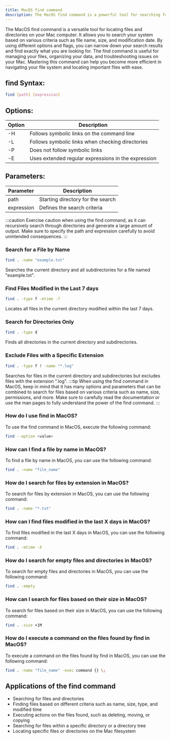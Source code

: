 ```yaml
---
title: MacOS find command
description: The MacOS find command is a powerful tool for searching for files and directories on your Mac computer. Learn how to use this command efficiently to locate specific items on your system.
---
```


The MacOS find command is a versatile tool for locating files and directories on your Mac computer. It allows you to search your system based on various criteria such as file name, size, and modification date. By using different options and flags, you can narrow down your search results and find exactly what you are looking for. The find command is useful for managing your files, organizing your data, and troubleshooting issues on your Mac. Mastering this command can help you become more efficient in navigating your file system and locating important files with ease.

## find Syntax:
```bash
find [path] [expression]
```
## Options:

| Option | Description                               |
|--------|-------------------------------------------|
| -H     | Follows symbolic links on the command line|
| -L     | Follows symbolic links when checking directories  |
| -P     | Does not follow symbolic links              |
| -E     | Uses extended regular expressions in the expression |

## Parameters:

| Parameter | Description                         |
|-----------|-------------------------------------|
| path      | Starting directory for the search    |
| expression| Defines the search criteria          |

:::caution
Exercise caution when using the find command, as it can recursively search through directories and generate a large amount of output. Make sure to specify the path and expression carefully to avoid unintended consequences.
:::
### Search for a File by Name
```bash
find . -name "example.txt"
```
Searches the current directory and all subdirectories for a file named "example.txt".

### Find Files Modified in the Last 7 days
```bash
find . -type f -mtime -7
```
Locates all files in the current directory modified within the last 7 days.

### Search for Directories Only
```bash
find . -type d
```
Finds all directories in the current directory and subdirectories.

### Exclude Files with a Specific Extension
```bash
find . -type f ! -name "*.log"
```
Searches for files in the current directory and subdirectories but excludes files with the extension ".log".
:::tip
When using the find command in MacOS, keep in mind that it has many options and parameters that can be combined to search for files based on various criteria such as name, size, permissions, and more. Make sure to carefully read the documentation or use the man pages to fully understand the power of the find command.
:::

### How do I use find in MacOS?
To use the find command in MacOS, execute the following command:
```bash
find --option <value>
```

### How can I find a file by name in MacOS?
To find a file by name in MacOS, you can use the following command:
```bash
find . -name "file_name"
```

### How do I search for files by extension in MacOS?
To search for files by extension in MacOS, you can use the following command:
```bash
find . -name "*.txt"
```

### How can I find files modified in the last X days in MacOS?
To find files modified in the last X days in MacOS, you can use the following command:
```bash
find . -mtime -X
```

### How do I search for empty files and directories in MacOS?
To search for empty files and directories in MacOS, you can use the following command:
```bash
find . -empty
```

### How can I search for files based on their size in MacOS?
To search for files based on their size in MacOS, you can use the following command:
```bash
find . -size +1M
```

### How do I execute a command on the files found by find in MacOS?
To execute a command on the files found by find in MacOS, you can use the following command:
```bash
find . -name "file_name" -exec command {} \;
```

## Applications of the find command

- Searching for files and directories
- Finding files based on different criteria such as name, size, type, and modified time
- Executing actions on the files found, such as deleting, moving, or copying
- Searching for files within a specific directory or a directory tree
- Locating specific files or directories on the Mac filesystem